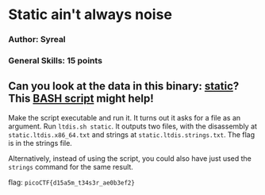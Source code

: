 # Static ain't always noise
### Author: Syreal
### General Skills: 15 points

Can you look at the data in this binary: [static](static)? This [BASH script](ltdis.sh) might help!
---

Make the script executable and run it. It turns out it asks for a file as an argument. Run `ltdis.sh static`. It outputs two files, with the disassembly at `static.ltdis.x86_64.txt` and strings at `static.ltdis.strings.txt`. The flag is in the strings file.

Alternatively, instead of using the script, you could also have just used the `strings` command for the same result.

flag: `picoCTF{d15a5m_t34s3r_ae0b3ef2}`
